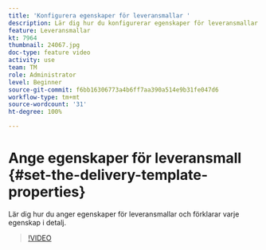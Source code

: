 ```yaml
---
title: 'Konfigurera egenskaper för leveransmallar '
description: Lär dig hur du konfigurerar egenskaper för leveransmallar.
feature: Leveransmallar
kt: 7964
thumbnail: 24067.jpg
doc-type: feature video
activity: use
team: TM
role: Administrator
level: Beginner
source-git-commit: f6bb16306773a4b6ff7aa390a514e9b31fe047d6
workflow-type: tm+mt
source-wordcount: '31'
ht-degree: 100%

---
```



# Ange egenskaper för leveransmall {#set-the-delivery-template-properties}

Lär dig hur du anger egenskaper för leveransmallar och förklarar varje egenskap i detalj.

>[!VIDEO](https://video.tv.adobe.com/v/24067?quality=12)
